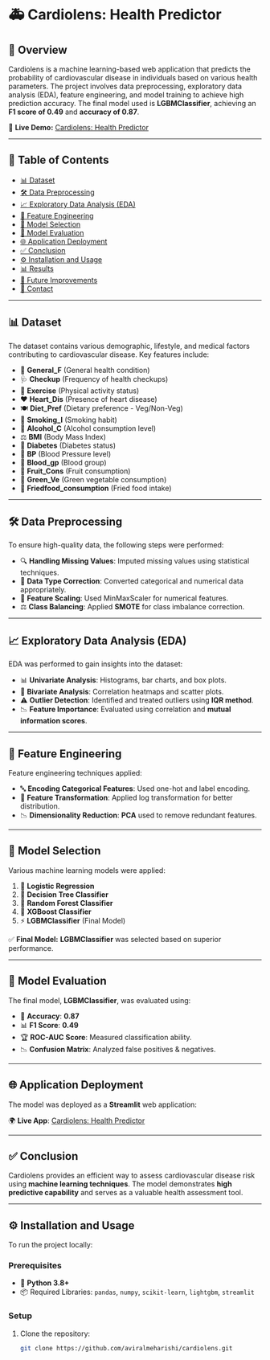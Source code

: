 # 🚑 Cardiolens: Health Predictor

## 📌 Overview
Cardiolens is a machine learning-based web application that predicts the probability of cardiovascular disease in individuals based on various health parameters. The project involves data preprocessing, exploratory data analysis (EDA), feature engineering, and model training to achieve high prediction accuracy. The final model used is **LGBMClassifier**, achieving an **F1 score of 0.49** and **accuracy of 0.87**.

🚀 **Live Demo:** [Cardiolens: Health Predictor](https://cardiolens-health-predictor.streamlit.app/)

---

## 📖 Table of Contents
- [📊 Dataset](#-dataset)
- [🛠️ Data Preprocessing](#-data-preprocessing)
- [📈 Exploratory Data Analysis (EDA)](#-exploratory-data-analysis-eda)
- [🎯 Feature Engineering](#-feature-engineering)
- [🧠 Model Selection](#-model-selection)
- [📏 Model Evaluation](#-model-evaluation)
- [🌐 Application Deployment](#-application-deployment)
- [✅ Conclusion](#-conclusion)
- [⚙️ Installation and Usage](#-installation-and-usage)
- [📊 Results](#-results)
- [🚀 Future Improvements](#-future-improvements)
- [📩 Contact](#-contact)

---

## 📊 Dataset
The dataset contains various demographic, lifestyle, and medical factors contributing to cardiovascular disease. Key features include:

- 🏥 **General_F** (General health condition)
- 🩺 **Checkup** (Frequency of health checkups)
- 🏃 **Exercise** (Physical activity status)
- ❤️ **Heart_Dis** (Presence of heart disease)
- 🍽️ **Diet_Pref** (Dietary preference - Veg/Non-Veg)
- 🚬 **Smoking_I** (Smoking habit)
- 🍷 **Alcohol_C** (Alcohol consumption level)
- ⚖️ **BMI** (Body Mass Index)
- 💉 **Diabetes** (Diabetes status)
- 🔢 **BP** (Blood Pressure level)
- 🔬 **Blood_gp** (Blood group)
- 🍏 **Fruit_Cons** (Fruit consumption)
- 🥗 **Green_Ve** (Green vegetable consumption)
- 🍟 **Friedfood_consumption** (Fried food intake)

---

## 🛠️ Data Preprocessing
To ensure high-quality data, the following steps were performed:

- 🔍 **Handling Missing Values**: Imputed missing values using statistical techniques.
- 🔢 **Data Type Correction**: Converted categorical and numerical data appropriately.
- 📏 **Feature Scaling**: Used MinMaxScaler for numerical features.
- ⚖️ **Class Balancing**: Applied **SMOTE** for class imbalance correction.

---

## 📈 Exploratory Data Analysis (EDA)
EDA was performed to gain insights into the dataset:

- 📊 **Univariate Analysis**: Histograms, bar charts, and box plots.
- 🔗 **Bivariate Analysis**: Correlation heatmaps and scatter plots.
- ⚠️ **Outlier Detection**: Identified and treated outliers using **IQR method**.
- 📉 **Feature Importance**: Evaluated using correlation and **mutual information scores**.

---

## 🎯 Feature Engineering
Feature engineering techniques applied:

- 🔤 **Encoding Categorical Features**: Used one-hot and label encoding.
- 🔄 **Feature Transformation**: Applied log transformation for better distribution.
- 📉 **Dimensionality Reduction**: **PCA** used to remove redundant features.

---

## 🧠 Model Selection
Various machine learning models were applied:

1. 🤖 **Logistic Regression**
2. 🌳 **Decision Tree Classifier**
3. 🌲 **Random Forest Classifier**
4. 🚀 **XGBoost Classifier**
5. ⚡ **LGBMClassifier** (Final Model)

✅ **Final Model:** **LGBMClassifier** was selected based on superior performance.

---

## 📏 Model Evaluation
The final model, **LGBMClassifier**, was evaluated using:

- 🎯 **Accuracy**: **0.87**
- 📊 **F1 Score**: **0.49**
- 🏆 **ROC-AUC Score**: Measured classification ability.
- 📉 **Confusion Matrix**: Analyzed false positives & negatives.

---

## 🌐 Application Deployment
The model was deployed as a **Streamlit** web application:

🌍 **Live App**: [Cardiolens: Health Predictor](https://cardiolens-health-predictor.streamlit.app/)

---

## ✅ Conclusion
Cardiolens provides an efficient way to assess cardiovascular disease risk using **machine learning techniques**. The model demonstrates **high predictive capability** and serves as a valuable health assessment tool.

---

## ⚙️ Installation and Usage
To run the project locally:

### Prerequisites
- 🐍 **Python 3.8+**
- 📦 Required Libraries: `pandas`, `numpy`, `scikit-learn`, `lightgbm`, `streamlit`

### Setup
1. Clone the repository:
   ```bash
   git clone https://github.com/aviralmeharishi/cardiolens.git

